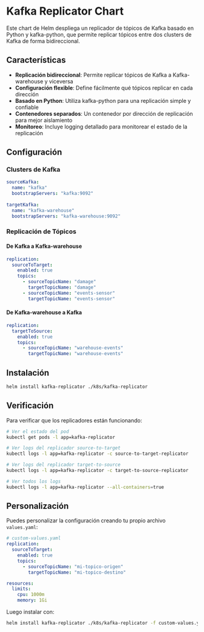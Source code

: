 # Kafka Replicator Chart

Este chart de Helm despliega un replicador de tópicos de Kafka basado en Python y kafka-python, que permite replicar tópicos entre dos clusters de Kafka de forma bidireccional.

## Características

- **Replicación bidireccional**: Permite replicar tópicos de Kafka a Kafka-warehouse y viceversa
- **Configuración flexible**: Define fácilmente qué tópicos replicar en cada dirección
- **Basado en Python**: Utiliza kafka-python para una replicación simple y confiable
- **Contenedores separados**: Un contenedor por dirección de replicación para mejor aislamiento
- **Monitoreo**: Incluye logging detallado para monitorear el estado de la replicación

## Configuración

### Clusters de Kafka

```yaml
sourceKafka:
  name: "kafka"
  bootstrapServers: "kafka:9092"
  
targetKafka:
  name: "kafka-warehouse"
  bootstrapServers: "kafka-warehouse:9092"
```

### Replicación de Tópicos

#### De Kafka a Kafka-warehouse
```yaml
replication:
  sourceToTarget:
    enabled: true
    topics:
      - sourceTopicName: "damage"
        targetTopicName: "damage"
      - sourceTopicName: "events-sensor"
        targetTopicName: "events-sensor"
```

#### De Kafka-warehouse a Kafka
```yaml
replication:
  targetToSource:
    enabled: true
    topics:
      - sourceTopicName: "warehouse-events"
        targetTopicName: "warehouse-events"
```

## Instalación

```bash
helm install kafka-replicator ./k8s/kafka-replicator
```

## Verificación

Para verificar que los replicadores están funcionando:

```bash
# Ver el estado del pod
kubectl get pods -l app=kafka-replicator

# Ver logs del replicador source-to-target
kubectl logs -l app=kafka-replicator -c source-to-target-replicator

# Ver logs del replicador target-to-source
kubectl logs -l app=kafka-replicator -c target-to-source-replicator

# Ver todos los logs
kubectl logs -l app=kafka-replicator --all-containers=true
```

## Personalización

Puedes personalizar la configuración creando tu propio archivo `values.yaml`:

```yaml
# custom-values.yaml
replication:
  sourceToTarget:
    enabled: true
    topics:
      - sourceTopicName: "mi-topico-origen"
        targetTopicName: "mi-topico-destino"

resources:
  limits:
    cpu: 1000m
    memory: 1Gi
```

Luego instalar con:
```bash
helm install kafka-replicator ./k8s/kafka-replicator -f custom-values.yaml
```